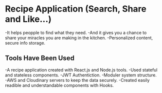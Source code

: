 # Recipe Application (Search, Share and Like...)

-It helps peopple to find what they need. 
-And it gives you a chance to share your miracles you are making in the kitchen.
-Personalized content, secure info storage.


## Tools Have Been Used
-A recipe application created with React.js and Node.js tools.
-Used stateful and stateless components.
-JWT Authentiction.
-Moduler system structure.
-AWS and Cloudinary servers to keep the data securely.
-Created easily readible and understandable components with Hooks.
